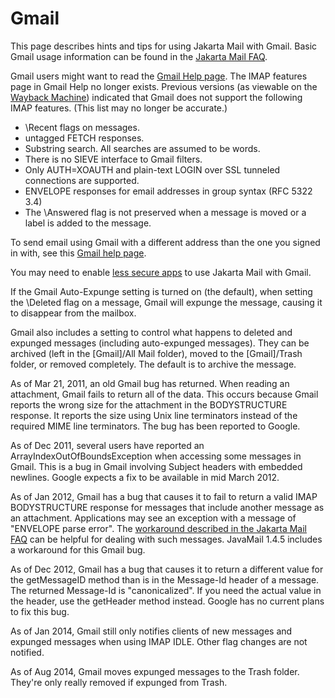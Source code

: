 Gmail
=====

This page describes hints and tips for using Jakarta Mail with Gmail. Basic
Gmail usage information can be found in the
[Jakarta Mail FAQ](FAQ.html#gmail).

Gmail users might want to read the
[Gmail Help page](https://support.google.com/mail/topic/7280141?hl=en).
The IMAP features page in Gmail Help no longer exists.
Previous versions (as viewable on the
[Wayback Machine](https://web.archive.org/web/20140918045327/https://support.google.com/mail/answer/78761?hl=en&ref_topic=3397501))
indicated that Gmail does not support the following IMAP features.
(This list may no longer be accurate.)

* \Recent flags on messages.
* untagged FETCH responses.
* Substring search. All searches are assumed to be words.
* There is no SIEVE interface to Gmail filters.
* Only AUTH=XOAUTH and plain-text LOGIN over SSL tunneled connections are supported.
* ENVELOPE responses for email addresses in group syntax (RFC 5322 3.4)
* The \Answered flag is not preserved when a message is moved or a label is added to the message.

To send email using Gmail with a different address than the one you
signed in with, see this
[Gmail help page](https://support.google.com/mail/bin/answer.py?hl=en&answer=22370).

You may need to enable
[less secure apps](https://www.google.com/settings/security/lesssecureapps)
to use Jakarta Mail with Gmail.

If the Gmail Auto-Expunge setting is turned on (the default),
when setting the \Deleted flag on a message, Gmail will expunge
the message, causing it to disappear from the mailbox.

Gmail also includes a setting to control what happens to deleted
and expunged messages (including auto-expunged messages). They
can be archived (left in the [Gmail]/All Mail folder), moved to
the [Gmail]/Trash folder, or removed completely. The default is
to archive the message.

As of Mar 21, 2011, an old Gmail bug has returned. When reading an
attachment, Gmail fails to return all of the data. This occurs because
Gmail reports the wrong size for the attachment in the BODYSTRUCTURE
response. It reports the size using Unix line terminators instead of
the required MIME line terminators. The bug has been reported to
Google.

As of Dec 2011, several users have reported an
ArrayIndexOutOfBoundsException when accessing some messages in Gmail.
This is a bug in Gmail involving Subject headers with embedded
newlines. Google expects a fix to be available in mid March 2012.

As of Jan 2012, Gmail has a bug that causes it to fail to return a
valid IMAP BODYSTRUCTURE response for messages that include another
message as an attachment. Applications may see an exception with a
message of "ENVELOPE parse error". The
[workaround described in the Jakarta Mail FAQ](FAQ.html#imapserverbug)
can be helpful for dealing with such messages. JavaMail 1.4.5 includes
a workaround for this Gmail bug.

As of Dec 2012, Gmail has a bug that causes it to return a different
value for the getMessageID method than is in the Message-Id header of a
message. The returned Message-Id is "canonicalized". If you need the
actual value in the header, use the getHeader method instead. Google
has no current plans to fix this bug.

As of Jan 2014, Gmail still only notifies clients of new messages and
expunged messages when using IMAP IDLE. Other flag changes are not
notified.

As of Aug 2014, Gmail moves expunged messages to the Trash folder.
They're only really removed if expunged from Trash.
